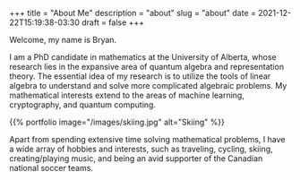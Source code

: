 +++
title = "About Me"
description = "about"
slug = "about"
date = 2021-12-22T15:19:38-03:30
draft = false
+++

Welcome, my name is Bryan.

I am a PhD candidate in mathematics at the University of Alberta, whose research lies in the expansive area of quantum algebra and representation theory. The essential idea of my research is to utilize the tools of linear algebra to understand and solve more complicated algebraic problems. My mathematical interests extend to the areas of machine learning, cryptography, and quantum computing.

{{% portfolio image="/images/skiing.jpg" alt="Skiing" %}}

Apart from spending extensive time solving mathematical problems, I have a wide array of hobbies and interests, such as traveling, cycling, skiing, creating/playing music, and being an avid supporter of the Canadian national soccer teams.
